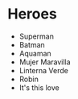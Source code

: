 # Heroes

* Superman
* Batman
* Aquaman
* Mujer Maravilla
* Linterna Verde
* Robin
* It's this love

